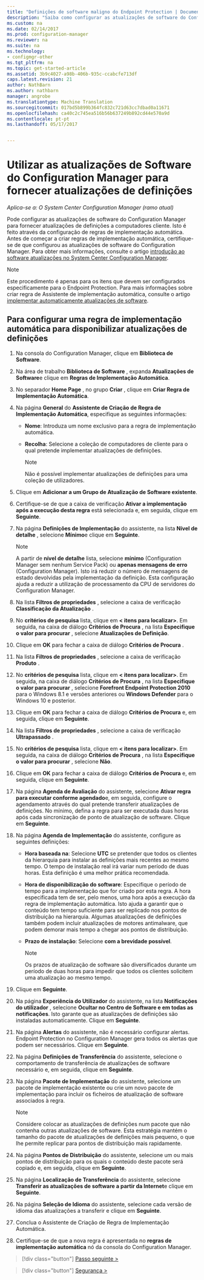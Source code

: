 ```yaml
---
title: "Definições de software maligno do Endpoint Protection | Documentos do Microsoft"
description: "Saiba como configurar as atualizações de software do Configuration Manager para fornecer atualizações de definições a computadores cliente."
ms.custom: na
ms.date: 02/14/2017
ms.prod: configuration-manager
ms.reviewer: na
ms.suite: na
ms.technology:
- configmgr-other
ms.tgt_pltfrm: na
ms.topic: get-started-article
ms.assetid: 3b9c4027-a98b-406b-935c-ccabcfe713df
caps.latest.revision: 21
author: NathBarn
ms.author: nathbarn
manager: angrobe
ms.translationtype: Machine Translation
ms.sourcegitcommit: 017bd5b899b364fc832c721d63cc7dbad0a11671
ms.openlocfilehash: ca40c2c745ea516b56b637249b892cd44e570a9d
ms.contentlocale: pt-pt
ms.lasthandoff: 05/17/2017


---
```


#  <a name="using-configuration-manager-software-updates-to-deliver-definition-updates"></a>Utilizar as atualizações de Software do Configuration Manager para fornecer atualizações de definições

*Aplica-se a: O System Center Configuration Manager (ramo atual)*


 Pode configurar as atualizações de software do Configuration Manager para fornecer atualizações de definições a computadores cliente. Isto é feito através da configuração de regras de implementação automática. Antes de começar a criar regras de implementação automática, certifique-se de que configurou as atualizações de software do Configuration Manager. Para obter mais informações, consulte o artigo [introdução ao software atualizações no System Center Configuration Manager](/sccm/sum/understand/software-updates-introduction).

> [!NOTE]
>  Este procedimento é apenas para os itens que devem ser configurados especificamente para o Endpoint Protection. Para mais informações sobre criar regra de Assistente de implementação automática, consulte o artigo [implementar automaticamente atualizações de software](/sccm/sum/deploy-use/automatically-deploy-software-updates).

## <a name="to-configure-an-automatic-deployment-rule-to-deliver-definition-updates"></a>Para configurar uma regra de implementação automática para disponibilizar atualizações de definições

1.  Na consola do Configuration Manager, clique em **Biblioteca de Software**.

2.  Na área de trabalho **Biblioteca de Software** , expanda **Atualizações de Software**e clique em **Regras de Implementação Automática**.

3.  No separador **Home Page** , no grupo **Criar** , clique em **Criar Regra de Implementação Automática**.

4.  Na página **General** do **Assistente de Criação de Regra de Implementação Automática**, especifique as seguintes informações:

    -   **Nome**: Introduza um nome exclusivo para a regra de implementação automática.

    -   **Recolha**: Selecione a coleção de computadores de cliente para o qual pretende implementar atualizações de definições.

        > [!NOTE]
        >  Não é possível implementar atualizações de definições para uma coleção de utilizadores.

5.  Clique em **Adicionar a um Grupo de Atualização de Software existente**.

6.  Certifique-se de que a caixa de verificação  **Ativar a implementação após a execução desta regra** está selecionada e, em seguida, clique em **Seguinte**.

7.  Na página **Definições de Implementação** do assistente, na lista **Nível de detalhe** , selecione **Mínimo**e clique em **Seguinte**.

    > [!NOTE]
    >  A partir de **nível de detalhe** lista, selecione **mínimo** (Configuration Manager sem nenhum Service Pack) ou **apenas mensagens de erro** (Configuration Manager). Isto irá reduzir o número de mensagens de estado devolvidas pela implementação da definição. Esta configuração ajuda a reduzir a utilização de processamento da CPU de servidores do Configuration Manager.

8.  Na lista **Filtros de propriedades** , selecione a caixa de verificação **Classificação da Atualização** .

9. No **critérios de pesquisa** lista, clique em **< itens para localizar\>**. Em seguida, na caixa de diálogo **Critérios de Procura** , na lista **Especifique o valor para procurar** , selecione **Atualizações de Definição**.

10. Clique em **OK** para fechar a caixa de diálogo **Critérios de Procura** .

11. Na lista **Filtros de propriedades** , selecione a caixa de verificação **Produto** .

12. No **critérios de pesquisa** lista, clique em **< itens para localizar\>**. Em seguida, na caixa de diálogo **Critérios de Procura** , na lista **Especifique o valor para procurar** , selecione **Forefront Endpoint Protection 2010** para o Windows 8.1 e versões anteriores ou **Windows Defender** para o Windows 10 e posterior.

13. Clique em **OK** para fechar a caixa de diálogo **Critérios de Procura** e, em seguida, clique em **Seguinte**.

14. Na lista **Filtros de propriedades** , selecione a caixa de verificação **Ultrapassado** .

15. No **critérios de pesquisa** lista, clique em **< itens para localizar\>**. Em seguida, na caixa de diálogo **Critérios de Procura** , na lista **Especifique o valor para procurar** , selecione **Não**.

16. Clique em **OK** para fechar a caixa de diálogo **Critérios de Procura** e, em seguida, clique em **Seguinte**.

17. Na página **Agenda de Avaliação** do assistente, selecione **Ativar regra para executar conforme agendado**e, em seguida, configure o agendamento através do qual pretende transferir atualizações de definições. No mínimo, defina a regra para ser executada duas horas após cada sincronização de ponto de atualização de software. Clique em **Seguinte**.

18. Na página **Agenda de Implementação** do assistente, configure as seguintes definições:

    -   **Hora baseada na**: Selecione **UTC** se pretender que todos os clientes da hierarquia para instalar as definições mais recentes ao mesmo tempo. O tempo de instalação real irá variar num período de duas horas. Esta definição é uma melhor prática recomendada.

    -   **Hora de disponibilização do software**: Especifique o período de tempo para a implementação que for criado por esta regra. A hora especificada tem de ser, pelo menos, uma hora após a execução da regra de implementação automática. Isto ajuda a garantir que o conteúdo tem tempo suficiente para ser replicado nos pontos de distribuição na hierarquia. Algumas atualizações de definições também podem incluir atualizações de motores antimalware, que podem demorar mais tempo a chegar aos pontos de distribuição.

    -   **Prazo de instalação**: Selecione **com a brevidade possível**.

        > [!NOTE]
        >  Os prazos de atualização de software são diversificados durante um período de duas horas para impedir que todos os clientes solicitem uma atualização ao mesmo tempo.

19. Clique em **Seguinte**.

20. Na página **Experiência do Utilizador** do assistente, na lista **Notificações do utilizador** , selecione **Ocultar no Centro de Software e em todas as notificações**.   Isto garante que as atualizações de definições são instaladas automaticamente. Clique em **Seguinte**.

21. Na página **Alertas** do assistente, não é necessário configurar alertas. Endpoint Protection no Configuration Manager gera todos os alertas que podem ser necessários. Clique em **Seguinte**.

22. Na página **Definições de Transferência** do assistente, selecione o comportamento de transferência de atualizações de software necessário e, em seguida, clique em **Seguinte**.

23. Na página **Pacote de Implementação** do assistente, selecione um pacote de implementação existente ou crie um novo pacote de implementação para incluir os ficheiros de atualização de software associados à regra.

    > [!NOTE]
    >  Considere colocar as atualizações de definições num pacote que não contenha outras atualizações de software. Esta estratégia mantém o tamanho do pacote de atualizações de definições mais pequeno, o que lhe permite replicar para pontos de distribuição mais rapidamente.

24. Na página **Pontos de Distribuição** do assistente, selecione um ou mais pontos de distribuição para os quais o conteúdo deste pacote será copiado e, em seguida, clique em **Seguinte**.

25. Na página **Localização de Transferência** do assistente, selecione **Transferir as atualizações de software a partir da Internet**e clique em **Seguinte**.

26. Na página **Seleção de Idioma** do assistente, selecione cada versão de idioma das atualizações a transferir e clique em **Seguinte**.

27. Conclua o Assistente de Criação de Regra de Implementação Automática.

28. Certifique-se de que a nova regra é apresentada no **regras de implementação automática** nó da consola do Configuration Manager.


> [!div class="button"]
[Passo seguinte >](endpoint-antimalware-policies.md)

> [!div class="button"]
[Segurança >](endpoint-configure-alerts.md)


